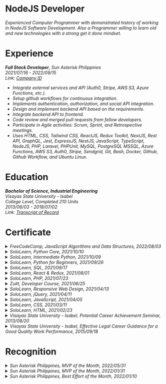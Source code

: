# NodeJS Developer
_Experienced Computer Programmer with demonstrated history of working in NodeJS Software Development. Also a Programmer willing to learn old and new technologies with a strong get it done mindset._

# Experience
_**Full Stack Developer**, Sun Asterisk Philippines_ <br />
_2021/07/16 - 2022/09/15_ <br />
_Link:_ [_Company ID_](https://drive.google.com/file/d/1CmF1jIkyryzPK2l3vdUh_neoeQvoCEoD/view?usp=sharing)
- _Integrate external services and API (Auth0, Stripe, AWS S3, Azure Functions, etc.)._
- _Setup github workflows for continuous integration._
- _Implements authentication, authorization, and social API integration._
- _Design and implement backend API based on the requirements._
- _Integrate backend API to frontend._
- _Code review and merged pull requests from fellow developers._
- _Participate in Agile activities: Scrum, Sprint, and Retrospective meetings._
- _Uses HTML, CSS, Tailwind CSS, ReactJS, Redux Toolkit, NextJS, Rest API, GraphQL, Jest, ExpressJS, NestJS, JavaScript, TypeScript, NodeJS, PHP, Laravel, PHPUnit, MySQL, PostgreSQL MSSQL, Azure Functions, AWS S3, Auth0, Stripe, Sendgrid, Git, Bash, Docker, Github, Github Workflow, and Ubuntu Linux._

# Education
**_Bachelor of Science, Industrial Engineering_** <br />
_Visayas State University - Isabel_ <br />
_College Level, Completed 210 Units_ <br />
_2013/06/03 - 2018/07/02_ <br />
_Link:_ [_Transcript of Record_](https://drive.google.com/file/d/1g0hijf93agsJGm0r6e83WWkCXnGPKYMH/view?usp=sharing)

# Certificate
<details>
<summary><i>FreeCodeCamp, JavaScript Algorithms and Data Structures, 2022/08/03</i></summary>
https://www.freecodecamp.org/certification/kentlouisetonino/javascript-algorithms-and-data-structures
</details>

<details>
<summary><i>SoloLearn, Python Core, 2021/10/10</i></summary>
https://www.sololearn.com/certificates/CT-UOJ7MU3L
</details>

<details>
<summary><i>SoloLearn, Intermediate Python, 2021/10/09</i></summary>
https://www.sololearn.com/certificates/CT-LINAPDZ2
</details>

<details>
<summary><i>SoloLearn, Python for Beginners, 2021/09/26</i></summary>
https://www.sololearn.com/certificates/CT-THPHVBQX
</details>

<details>
<summary><i>SoloLearn, SQL, 2021/09/17</i></summary>
https://www.sololearn.com/certificates/CT-OYPTHJVE
</details>

<details>
<summary><i>SoloLearn, React & Redux, 2021/08/01</i></summary>
https://www.sololearn.com/certificates/CT-BDZB6GLV
</details>

<details>
<summary><i>SoloLearn, PHP, 2021/07/23</i></summary>
https://www.sololearn.com/certificates/CT-K6KUNZPR
</details>

<details>
<summary><i>Zuitt, Developer Course, 2021/06/25</i></summary>
https://share.zertify.zuitt.co/certificate/f34711fa-603a-437f-8869-77067de5f7fd/
</details>

<details>
<summary><i>SoloLearn, Responsive Web Design, 2021/04/13</i></summary>
https://www.sololearn.com/certificates/CT-7IGP6UKW
</details>

<details>
<summary><i>SoloLearn, jQuery, 2021/04/11</i></summary>
https://www.sololearn.com/certificates/CT-DUI5SMHW
</details>

<details>
<summary><i>SoloLearn, JavaScript, 2021/04/05</i></summary>
https://www.sololearn.com/certificates/CT-TGX5B996
</details>

<details>
<summary><i>SoloLearn, CSS, 2021/03/11</i></summary>
https://www.sololearn.com/certificates/CT-OZUWDTZB
</details>

<details>
<summary><i>SoloLearn, HTML, 2021/02/23</i></summary>
https://www.sololearn.com/certificates/CT-MKBL8ITD
</details>

<details>
<summary><i>Visayas State University - Isabel, Potential Career Achievement Seminar, 2013/08/20</i></summary>
https://drive.google.com/file/d/1w8wccgfkwMomLo1LMi7YjWsQiNBqTd2r/view?usp=sharing
</details>

<details>
<summary><i>Visayas State University - Isabel, Effective Legal Career Guidance for a Good Quality Work Performance, 2015/09/18</i></summary>
https://drive.google.com/file/d/1E4bizBf2w7FjOwe5lUPcBpvjrjX92fkG/view?usp=sharing
</details>

# Recognition
<details>
<summary><i>Sun Asterisk Philippines, MVP of the Month, 2022/05/31</i></summary>
https://drive.google.com/file/d/1WyKKVrJi48XCmbakvXTDLkKrbKq5DCbt/view?usp=sharing
</details>

<details>
<summary><i>Sun Asterisk Philippines, MVP of the Month, 2022/01/31</i></summary>
https://drive.google.com/file/d/1_h991-mq964JwTuy9AIjDhuaC_mLOtd8/view?usp=sharing
</details>

<details>
<summary><i>Sun Asterisk Philippines, Best Effort of the Month, 2022/01/10</i></summary>
https://drive.google.com/file/d/1eAUAjS90T_2Z-OLYWnuSWSEhSf9Zxxpd/view?usp=sharing
</details>
